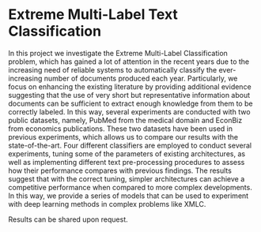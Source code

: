 # Extreme Multi-Label Text Classification

In this project we investigate the Extreme Multi-Label Classification problem, which has gained a lot of attention in the recent years due to the increasing need of reliable systems to automatically classify the ever-increasing number of documents produced each year. Particularly, we focus on enhancing the existing literature by providing additional evidence suggesting that the use of very short but representative information about documents can be sufficient to extract enough knowledge from them to be correctly labeled.
In this way, several experiments are conducted with two public datasets, namely, PubMed from the medical domain and EconBiz from economics publications. These two datasets have been used in previous experiments, which allows us to compare our results with the state-of-the-art. Four different classifiers are employed to conduct several experiments, tuning some of the parameters of existing architectures, as well as implementing different text pre-processing procedures to assess how their performance compares with previous findings. The results suggest that with the correct tuning, simpler architectures can achieve a competitive performance when compared to more complex developments. In this way, we provide a
series of models that can be used to experiment with deep learning methods in complex problems like XMLC.

Results can be shared upon request.
